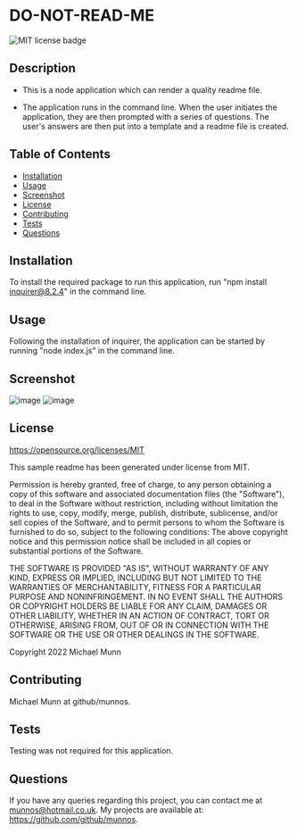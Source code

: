# DO-NOT-READ-ME

![MIT license badge](https://img.shields.io/badge/license-MIT-blue.svg)

## Description

- This is a node application which can render a quality readme file. 

- The application runs in the command line. When the user initiates the application, they are then prompted with a series of questions. The user's answers are then 
put into a template and a readme file is created.

## Table of Contents
* [Installation](#installation)
* [Usage](#usage)
* [Screenshot](cba)
* [License](#license)
* [Contributing](#contributing)
* [Tests](#tests)
* [Questions](#questions)

## Installation

To install the required package to run this application, run "npm install inquirer@8.2.4" in the command line.

## Usage

Following the installation of inquirer, the application can be started by running "node index.js" in the command line.

## Screenshot

![image](https://user-images.githubusercontent.com/88617634/188512732-0c0d7243-ef6b-40b7-a825-87327bcb0622.png)
![image](https://user-images.githubusercontent.com/88617634/188512767-d03d79ad-710a-4855-bfda-a0c598c191f0.png)

## License 

 https://opensource.org/licenses/MIT
 
 This sample readme has been generated under license from MIT.

 Permission is hereby granted, free of charge, to any person obtaining a copy of this software and associated documentation files 
(the "Software"), to deal in the Software without restriction, including without limitation the rights to use, copy, modify, 
merge, publish, distribute, sublicense, and/or sell copies of the Software, and to permit persons to whom the Software is furnished to do so, subject to the following conditions:
The above copyright notice and this permission notice shall be included in all copies or substantial portions of 
the Software.

THE SOFTWARE IS PROVIDED "AS IS", WITHOUT WARRANTY OF ANY KIND, EXPRESS OR IMPLIED, INCLUDING BUT NOT LIMITED TO THE WARRANTIES
 OF MERCHANTABILITY, FITNESS FOR A PARTICULAR PURPOSE AND NONINFRINGEMENT. IN NO EVENT SHALL THE AUTHORS OR COPYRIGHT HOLDERS BE LIABLE FOR ANY CLAIM, 
 DAMAGES OR OTHER LIABILITY, WHETHER IN AN ACTION OF CONTRACT, TORT OR OTHERWISE, ARISING FROM, OUT OF OR IN CONNECTION WITH THE SOFTWARE OR THE USE OR OTHER DEALINGS IN THE SOFTWARE.
 
 Copyright 2022 Michael Munn

## Contributing

Michael Munn at github/munnos.

## Tests

Testing was not required for this application.

## Questions

If you have any queries regarding this project, you can contact me at munnos@hotmail.co.uk. My projects are available at: https://github.com/github/munnos.

